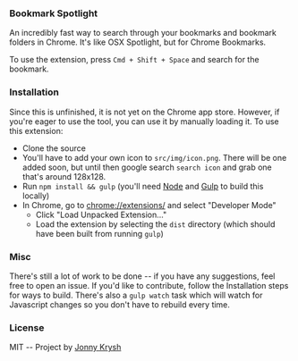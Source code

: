 ### Bookmark Spotlight

An incredibly fast way to search through your bookmarks and bookmark folders in Chrome.  It's like OSX Spotlight, but for Chrome Bookmarks.

To use the extension, press `Cmd + Shift + Space` and search for the bookmark.

### Installation

Since this is unfinished, it is not yet on the Chrome app store.  However, if you're eager to use the tool, you can use it by manually loading it.  To use this extension:
- Clone the source
- You'll have to add your own icon to `src/img/icon.png`.  There will be one added soon, but until then google search `search icon` and grab one that's around 128x128.
- Run `npm install && gulp` (you'll need [Node](https://nodejs.org/en/) and [Gulp](http://gulpjs.com/) to build this locally)
- In Chrome, go to [chrome://extensions/](chrome://extensions/) and select "Developer Mode"
  - Click "Load Unpacked Extension..."
  - Load the extension by selecting the `dist` directory (which should have been built from running `gulp`)

### Misc
There's still a lot of work to be done -- if you have any suggestions, feel free to open an issue.  If you'd like to contribute, follow the Installation steps for ways to build.  There's also a `gulp watch` task which will watch for Javascript changes so you don't have to rebuild every time.

### License

MIT -- Project by [Jonny Krysh](https://github.com/jonnykry)
